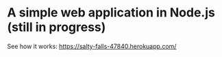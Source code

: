 # A simple web application in Node.js (still in progress)

See how it works:
https://salty-falls-47840.herokuapp.com/
